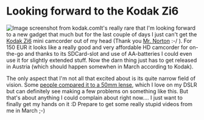# Looking forward to the Kodak Zi6

<img src="http://zerokspot.com/uploads/snapshots/kodak2i6-20090223-231030.png" alt="Image screenshot from kodak.com" class="left postimg" />It's really rare that I'm looking forward to a new gadget that much but for the last couple of days I just can't get the [Kodak Zi6](http://www.kodak.com/eknec/PageQuerier.jhtml?pq-path=9/13061/13063&pq-locale=de_AT) mini camcorder out of my head (Thank you [Mr. Norton](http://revision3.com/tekzilla/2bucks) :-/ ). For 150 EUR it looks like a really good and very affordable HD camcorder for on-the-go and thanks to its SDCard-slot and use of AA-batteries I could even use it for slightly extended stuff. Now the darn thing just has to get released in Austria (which should happen somewhen in March according to Kodak). 

The only aspect that I'm not all that excited about is its quite narrow field of vision. Some [people compared it to a 50mm lense](http://www.vimeo.com/1598227), which I love on my DSLR but can definitely see making a few problems on something like this. But that's about anything I could complain about right now.... I just want to finally get my hands on it :D Prepare to get some really stupid videos from me in March ;-)
